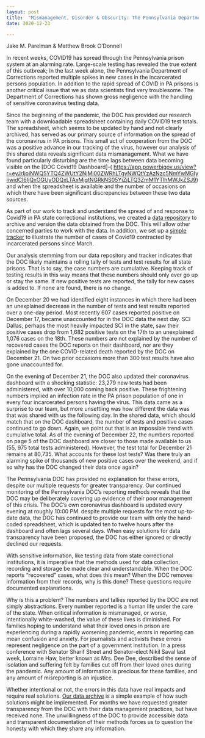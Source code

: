 ```yaml
---
layout: post
title:  "Mismanagement, Disorder & Obscurity: The Pennsylvania Department’s Handling of COVID-19 information"
date: 2020-12-23

---
```



Jake M. Parelman & Matthew Brook O’Donnell

In recent weeks, COVID19 has spread through the Pennsylvania prison system at an alarming rate. Large-scale testing has revealed the true extent of this outbreak; In the last week alone, the Pennsylvania Department of Corrections reported multiple spikes in new cases in the incarcerated persons population.  In addition to the rapid spread of COVID in PA prisons is another critical issue that we as data scientists find very troublesome. The Department of Corrections has shown gross negligence with the handling of sensitive coronavirus testing data.

Since the beginning of the pandemic, the DOC has provided our research team with a downloadable spreadsheet containing daily COVID19 test totals. The spreadsheet, which seems to be updated by hand and not clearly archived, has served as our primary source of information on the spread of the coronavirus in PA prisons. This small act of cooperation from the DOC was a positive advance in our tracking of the virus, however our analysis of this shared data reveals significant data mismanagement. What we have found particularly disturbing are the time lags between data becoming visible on the [DOC Covid19 Dashboard]-( https://app.powerbigov.us/view?r=eyJrIjoiNWQ5YTQ4ZWUtY2NjMi00ZWRhLTgyNWQtYzAzNzc5NmYwMGIyIiwidCI6IjQxOGUyODQxLTAxMjgtNGRkNS05YjZjLTQ3ZmM1YTlhMWJkZSJ9) and when the spreadsheet is available and the number of occasions on which there have been significant discrepancies between these two data sources.

As part of our work to track and understand the spread of and response to Covid19 in PA state correctional institutions, we created a [data repository]( https://github.com/jmparelman/PA-SCI_COVID19) to archive and version the data obtained from the DOC. This will allow other concerned parties to work with the data. In addition, we set up a [simple tracker]( https://paprisonpandemictracker.com/) to illustrate the number of cases of Covid19 contracted by incarcerated persons since March.

Our analysis stemming from our data repository and tracker indicates that the DOC likely maintains a rolling tally of tests and test results for all state prisons. That is to say, the case numbers are cumulative. Keeping track of testing results in this way means that these numbers should only ever go up or stay the same. If new positive tests are reported, the tally for new cases is added to. If none are found, there is no change.

On December 20 we had identified eight instances in which there had been an unexplained decrease in the number of tests and test results reported over a one-day period. Most recently 607 cases reported positive on December 17, became unaccounted for in the DOC data the next day. SCI Dallas, perhaps the most heavily impacted SCI in the state, saw their positive cases drop from 1,682 positive tests on the 17th to an unexplained 1,076 cases on the 18th. These numbers are not explained by the number of recovered cases the DOC reports on their dashboard, nor are they explained by the one COVID-related death reported by the DOC on December 21. On two prior occasions more than 300 test results have also gone unaccounted for.

On the evening of December 21, the DOC also updated their coronavirus dashboard with a shocking statistic: 23,279 new tests had been administered, with over 10,000 coming back positive. These frightening numbers implied an infection rate in the PA prison population of one in every four incarcerated persons having the virus. This data came as a surprise to our team, but more unsettling was how different the data was that was shared with us the following day. In the shared data, which should match that on the DOC dashboard, the number of tests and positive cases continued to go down. Again, we point out that is an impossible trend with cumulative total. As of the evening of December 22, the numbers reported on page 5 of the DOC dashboard are closer to those made available to us (55, 975 total tests administered).  However, the test total for December 21 remains at 80,735. What accounts for these lost tests? Was there truly an alarming spike of thousands of new positive cases over the weekend, and if so why has the DOC changed their data once again?

The Pennsylvania DOC has provided no explanation for these errors, despite our multiple requests for greater transparency. Our continued monitoring of the Pennsylvania DOC’s reporting methods reveals that the DOC may be deliberately covering up evidence of their poor management of this crisis. The DOC’s own coronavirus dashboard is updated every evening at roughly 10:00 PM. despite multiple requests for the most up-to-date data, the DOC has continued to provide our team with only the hand-coded spreadsheet, which is updated ten to twelve hours after the dashboard and often lags several days. When easy solutions for data transparency have been proposed, the DOC has either ignored or directly declined our requests.

With sensitive information, like testing data from state correctional institutions, it is imperative that the methods used for data collection, recording and storage be made clear and understandable. When the DOC reports “recovered” cases, what does this mean? When the DOC removes information from their records, why is this done? These questions require documented explanations.

Why is this a problem? The numbers and tallies reported by the DOC are not simply abstractions. Every number reported is a human life under the care of the state. When critical information is mismanaged, or worse, intentionally white-washed, the value of these lives is diminished. For families hoping to understand what their loved ones in prison are experiencing during a rapidly worsening pandemic, errors in reporting can mean confusion and anxiety. For journalists and activists these errors represent negligence on the part of a government institution. In a press conference with Senator Sharif Street and Senator-elect Nikil Saval last week, Lorraine Haw, better known as Mrs. Dee Dee, described the sense of isolation and suffering felt by families cut off from their loved ones during the pandemic. Any amount of information is precious for these families, and any amount of misreporting is an injustice.  

Whether intentional or not, the errors in this data have real impacts and require real solutions. [Our data archive]( https://github.com/jmparelman/PA-SCI_COVID19) is a simple example of how such solutions might be implemented. For months we have requested greater transparency from the DOC with their data management practices, but have received none. The unwillingness of the DOC to provide accessible data and transparent documentation of their methods forces us to question the honesty with which they share any information.
